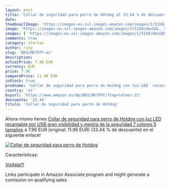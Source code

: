 ```yaml
---
layout: post
title: 'Collar de seguridad para perro de Hotdog al 33.44 % de descuento'
date: 
thumbnailImage: 'https://images-eu.ssl-images-amazon.com/images/I/51X8cUmcGDL._SL200_.jpg'
image: 'https://images-eu.ssl-images-amazon.com/images/I/51X8cUmcGDL._SL200_.jpg'
images: [ 'https://images-eu.ssl-images-amazon.com/images/I/51X8cUmcGDL._SL200_.jpg' ]
comments: true
category: ofertas
author: ring
slug: 'B01LMK7FPY-es'
description:
actualPrice: 7.96 EUR
currency: EUR
price: 7.96
comparePrice: 11.96 EUR
inStock: true
prodname: 'Collar de seguridad para perro de Hotdog con luz LED  recargable por USB  gran visibilidad y mejora de la seguridad  7 colores  5 tamaños'
country: 'es'
buyurl: 'https://www.amazon.es/dp/B01LMK7FPY/?tag=tolees-21'
descuento: '33.44'
titulo: 'Collar de seguridad para perro de Hotdog'
---
```


Ahora mismo tienes [Collar de seguridad para perro de Hotdog con luz LED  recargable por USB  gran visibilidad y mejora de la seguridad  7 colores  5 tamaños](https://www.amazon.es/dp/B01LMK7FPY/?tag=tolees-21) a 7.96 EUR (original: 11.96 EUR) (33.44 %  de descuento) en el siguiente enlace!

[![Collar de seguridad para perro de Hotdog](https://images-eu.ssl-images-amazon.com/images/I/51X8cUmcGDL._SL200_.jpg)](https://www.amazon.es/dp/B01LMK7FPY/?tag=tolees-21)

Características:


[Visítala!!!](https://www.amazon.es/dp/B01LMK7FPY/?tag=tolees-21)

Links participate in Amazon Associate program and might generate a comission on qualifying sales
